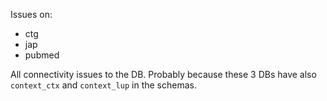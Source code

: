 Issues on:
- ctg
- jap
- pubmed

All connectivity issues to the DB.
Probably because these 3 DBs 
have also `context_ctx` and `context_lup` in the schemas.
